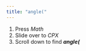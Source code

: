 ```yaml
---
title: "angle("
---
```


1. Press *Math*
2. Slide over to *CPX*
3. Scroll down to find ***angle(***
